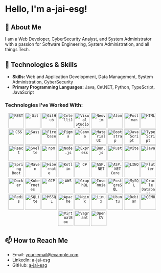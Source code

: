 # Hello, I'm a-jai-esg!

## 👋 About Me
I am a Web Developer, CyberSecurity Analyst, and System Administrator with a passion for Software Engineering, System Administration, and all things Tech.

## 🔧 Technologies & Skills
- **Skills:** Web and Application Development, Data Management, System Administration, CyberSecurity
- **Primary Programming Languages:** Java, C#.NET, Python, TypeScript, JavaScript

### **Technologies I've Worked With:**
<div align="center">
  <code><img width="50" src="https://user-images.githubusercontent.com/25181517/192107858-fe19f043-c502-4009-8c47-476fc89718ad.png" alt="REST" title="REST"/></code>
  <code><img width="50" src="https://user-images.githubusercontent.com/25181517/192108372-f71d70ac-7ae6-4c0d-8395-51d8870c2ef0.png" alt="Git" title="Git"/></code>
  <code><img width="50" src="https://user-images.githubusercontent.com/25181517/192108374-8da61ba1-99ec-41d7-80b8-fb2f7c0a4948.png" alt="GitHub" title="GitHub"/></code>
  <code><img width="50" src="https://user-images.githubusercontent.com/25181517/192108890-200809d1-439c-4e23-90d3-b090cf9a4eea.png" alt="IntelliJ" title="IntelliJ"/></code>
  <code><img width="50" src="https://user-images.githubusercontent.com/25181517/192108891-d86b6220-e232-423a-bf5f-90903e6887c3.png" alt="Visual Studio Code" title="Visual Studio Code"/></code>
  <code><img width="50" src="https://github-production-user-asset-6210df.s3.amazonaws.com/136815194/258326081-b113a23c-5c04-45aa-819c-bd04e8ac2a37.png" alt="Neovim" title="Neovim"/></code>
  <code><img width="50" src="https://user-images.githubusercontent.com/25181517/190887571-ddd87d6e-77f8-41e7-b755-9b6d68e4fab7.png" alt="Atom" title="Atom"/></code>
  <code><img width="50" src="https://user-images.githubusercontent.com/25181517/192109061-e138ca71-337c-4019-8d42-4792fdaa7128.png" alt="Postman" title="Postman"/></code>
  <code><img width="50" src="https://user-images.githubusercontent.com/25181517/192158954-f88b5814-d510-4564-b285-dff7d6400dad.png" alt="HTML" title="HTML"/></code>
  <code><img width="50" src="https://user-images.githubusercontent.com/25181517/183898674-75a4a1b1-f960-4ea9-abcb-637170a00a75.png" alt="CSS" title="CSS"/></code>
  <code><img width="50" src="https://user-images.githubusercontent.com/25181517/192158956-48192682-23d5-4bfc-9dfb-6511ade346bc.png" alt="Sass" title="Sass"/></code>
  <code><img width="50" src="https://user-images.githubusercontent.com/25181517/189716855-2c69ca7a-5149-4647-936d-780610911353.png" alt="Firebase" title="Firebase"/></code>
  <code><img width="50" src="https://user-images.githubusercontent.com/25181517/189715289-df3ee512-6eca-463f-a0f4-c10d94a06b2f.png" alt="Figma" title="Figma"/></code>
  <code><img width="50" src="https://github-production-user-asset-6210df.s3.amazonaws.com/136815194/253220886-02494c7c-de6a-43a6-9293-6369696842ed.png" alt="Canva" title="Canva"/></code>
  <code><img width="50" src="https://user-images.githubusercontent.com/25181517/189716630-fe6c084c-6c66-43af-aa49-64c8aea4a5c2.png" alt="Material UI" title="Material UI"/></code>
  <code><img width="50" src="https://user-images.githubusercontent.com/25181517/183898054-b3d693d4-dafb-4808-a509-bab54cf5de34.png" alt="Bootstrap" title="Bootstrap"/></code>
  <code><img width="50" src="https://user-images.githubusercontent.com/25181517/117447155-6a868a00-af3d-11eb-9cfe-245df15c9f3f.png" alt="JavaScript" title="JavaScript"/></code>
  <code><img width="50" src="https://user-images.githubusercontent.com/25181517/183890598-19a0ac2d-e88a-4005-a8df-1ee36782fde1.png" alt="TypeScript" title="TypeScript"/></code>
  <code><img width="50" src="https://user-images.githubusercontent.com/25181517/183897015-94a058a6-b86e-4e42-a37f-bf92061753e5.png" alt="React" title="React"/></code>
  <code><img width="50" src="https://github.com/marwin1991/profile-technology-icons/assets/136815194/e56b5093-2f58-40cc-b194-5bdde41077b5" alt="Svelte" title="Svelte"/></code>
  <code><img width="50" src="https://user-images.githubusercontent.com/25181517/121401671-49102800-c959-11eb-9f6f-74d49a5e1774.png" alt="npm" title="npm"/></code>
  <code><img width="50" src="https://user-images.githubusercontent.com/25181517/183568594-85e280a7-0d7e-4d1a-9028-c8c2209e073c.png" alt="Node.js" title="Node.js"/></code>
  <code><img width="50" src="https://user-images.githubusercontent.com/25181517/183859966-a3462d8d-1bc7-4880-b353-e2cbed900ed6.png" alt="Express" title="Express"/></code>
  <code><img width="50" src="https://github.com/marwin1991/profile-technology-icons/assets/136815194/7e9599e9-0570-4bb6-b17f-676ed589912f" alt="Bun.js" title="Bun.js"/></code>
  <code><img width="50" src="https://user-images.githubusercontent.com/25181517/192599922-3a8ceb1c-ff1d-40bc-b73c-99ea1182d8ad.png" alt="Rust" title="Rust"/></code>
  <code><img width="50" src="https://github-production-user-asset-6210df.s3.amazonaws.com/62091613/261395532-b40892ef-efb8-4b0e-a6b5-d1cfc2f3fc35.png" alt="Vite" title="Vite"/></code>
  <code><img width="50" src="https://user-images.githubusercontent.com/25181517/117201156-9a724800-adec-11eb-9a9d-3cd0f67da4bc.png" alt="Java" title="Java"/></code>
  <code><img width="50" src="https://user-images.githubusercontent.com/25181517/183891303-41f257f8-6b3d-487c-aa56-c497b880d0fb.png" alt="Spring Boot" title="Spring Boot"/></code>
  <code><img width="50" src="https://user-images.githubusercontent.com/25181517/117207242-07d5a700-adf4-11eb-975e-be04e62b984b.png" alt="Maven" title="Maven"/></code>
  <code><img width="50" src="https://user-images.githubusercontent.com/25181517/117207493-49665200-adf4-11eb-808e-a9c0fcc2a0a0.png" alt="Hibernate" title="Hibernate"/></code>
  <code><img width="50" src="https://user-images.githubusercontent.com/25181517/190229463-87fa862f-ccf0-48da-8023-940d287df610.png" alt="Kotlin" title="Kotlin"/></code>
  <code><img width="50" src="https://user-images.githubusercontent.com/25181517/116871822-77d67000-ac1b-11eb-98d1-ada2048b2276.png" alt="C#" title="C#"/></code>
  <code><img width="50" src="https://github-production-user-asset-6210df.s3.amazonaws.com/136815194/260811424-64b1683e-11d2-4c64-bb1a-e7bf8394f1ad.png" alt="ASP.NET" title="ASP.NET"/></code>
  <code><img width="50" src="https://github-production-user-asset-6210df.s3.amazonaws.com/136815194/260811424-64b1683e-11d2-4c64-bb1a-e7bf8394f1ad.png" alt="ASP.NET Core" title="ASP.NET Core"/></code>
  <code><img width="50" src="https://user-images.githubusercontent.com/25181517/117207493-49665200-adf4-11eb-808e-a9c0fcc2a0a0.png" alt="LINQ" title="LINQ"/></code>
  <code><img width="50" src="https://user-images.githubusercontent.com/25181517/191429802-1a4b5f7a-181e-41a1-ae31-7d55482a3622.png" alt="Flutter" title="Flutter"/></code>
  <code><img width="50" src="https://user-images.githubusercontent.com/25181517/185062810-7ee0c3d2-17f2-4a98-9d8a-a9576947692b.png" alt="Docker" title="Docker"/></code>
  <code><img width="50" src="https://user-images.githubusercontent.com/25181517/192108286-7a3c2786-2a72-4696-847a-70d2bced5d57.png" alt="Kubernetes" title="Kubernetes"/></code>
  <code><img width="50" src="https://user-images.githubusercontent.com/25181517/192108375-268c35e6-ab26-44b2-88bf-e3121a4e5083.png" alt="GCP" title="Google Cloud Platform"/></code>
  <code><img width="50" src="https://user-images.githubusercontent.com/25181517/192108376-c675d39b-90f6-4073-bde6-5a9291644657.png" alt="AWS" title="Amazon Web Services"/></code>
  <code><img width="50" src="https://user-images.githubusercontent.com/25181517/192158957-b1256181-356c-46a3-beb9-487af08a6266.png" alt="GraphQL" title="GraphQL"/></code>
  <code><img width="50" src="https://user-images.githubusercontent.com/25181517/192108892-6e9b5cdf-4e35-4a70-ad9a-801a93a07c1c.png" alt="Insomnia" title="Insomnia"/></code>
  <code><img width="50" src="https://user-images.githubusercontent.com/25181517/125621754-31b9c7d7-6541-4d22-bccd-1fd4f4c6c963.png" alt="PostgreSQL" title="PostgreSQL"/></code>
  <code><img width="50" src="https://github-production-user-asset-6210df.s3.amazonaws.com/136815194/253236405-61a7295e-31b1-46a1-94c6-a82b3cc5561e.png" alt="MySQL" title="MySQL"/></code>
  <code><img width="50" src="https://github-production-user-asset-6210df.s3.amazonaws.com/136815194/258327334-f2fa787b-040b-442e-9e53-d0867c74d257.png" alt="Oracle Database" title="Oracle Database"/></code>
  <code><img width="50" src="https://user-images.githubusercontent.com/25181517/186711335-a3729606-5a78-4496-9a36-06efcc74f800.png" alt="Redis" title="Redis"/></code>
  <code><img width="50" src="https://github.com/marwin1991/profile-technology-icons/assets/136815194/68ad9ab3-6aa1-4ea7-8a74-cbd0b8b442fb" alt="SQLite" title="SQLite"/></code>
  <code><img width="50" src="https://github-production-user-asset-6210df.s3.amazonaws.com/136815194/253233723-3ec28d49-1d2c-44fa-9151-8efddd8669e1.png" alt="MSSQL" title="MSSQL"/></code>
  <code><img width="50" src="https://user-images.githubusercontent.com/25181517/126872131-55a22c13-6ac1-4a68-97a1-45469730a1c0.png" alt="Apache" title="Apache"/></code>
  <code><img width="50" src="https://user-images.githubusercontent.com/25181517/126872253-9d6a5c11-03f1-4628-8a3e-62a79e97b56f.png" alt="Nginx" title="Nginx"/></code>
  <code><img width="50" src="https://user-images.githubusercontent.com/25181517/126872267-2716b4c3-676f-4391-8130-0bae4aeb0b90.png" alt="Linux" title="Linux"/></code>
  <code><img width="50" src="https://user-images.githubusercontent.com/25181517/126872273-0116eff2-4330-4872-b2a4-13ef3e8a1029.png" alt="Ubuntu" title="Ubuntu"/></code>
  <code><img width="50" src="https://user-images.githubusercontent.com/25181517/126872274-7c0edaaa-1050-47a7-8ad6-e2e71d157782.png" alt="Debian" title="Debian"/></code>
  <code><img width="50" src="https://user-images.githubusercontent.com/25181517/186884152-ae609cca-8cf1-4175-8d60-1ce1fa078ca2.png" alt="QEMU" title="QEMU"/></code>
  <code><img width="50" src="https://user-images.githubusercontent.com/25181517/186884151-e8ad5b42-00a3-444a-a170-d4b8eeb200a0.png" alt="VirtualBox" title="VirtualBox"/></code>
  <code><img width="50" src="https://user-images.githubusercontent.com/25181517/186884149-92f5f92b-71e7-4ac9-8614-53a1a5495a11.png" alt="Vagrant" title="Vagrant"/></code>
  <code><img width="50" src="https://github-production-user-asset-6210df.s3.amazonaws.com/136815194/257414987-33f3d3a6-098e-45e3-99f8-bd6e3b776278.png" alt="OpenCV" title="OpenCV"/></code>
</div>

## 📫 How to Reach Me
- Email: <your-email@example.com>
- LinkedIn: [a-jai-esg](https://www.linkedin.com/in/a-jai-esg)
- GitHub: [a-jai-esg](https://github.com/a-jai-esg)
